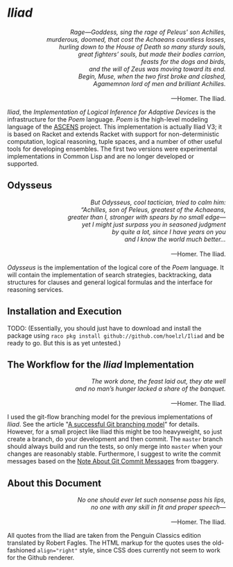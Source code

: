 *Iliad*
=======

<p align="right">
  <i>
    Rage—Goddess, sing the rage of Peleus' son Achilles,<br/>
    murderous, doomed, that cost the Achaeans countless losses,<br/>
    hurling down to the House of Death so many sturdy souls,<br/>
    great fighters’ souls, but made their bodies carrion,<br/>
    feasts for the dogs and birds,<br/>
    and the will of Zeus was moving toward its end.<br/>
    Begin, Muse, when the two first broke and clashed,<br/>
    Agamemnon lord of men and brilliant Achilles.<br/><br/>
  </i>
  —Homer. The Iliad.
</p>

*Iliad*, the *Implementation of Logical Inference for Adaptive
Devices* is the infrastructure for the *Poem* language.  *Poem* is the
high-level modeling language of the [ASCENS](http://www.ascens-ist.eu)
project.  This implementation is actually Iliad V3; it is based on
Racket and extends Racket with support for non-deterministic
computation, logical reasoning, tuple spaces, and a number of other
useful tools for developing ensembles.  The first two versions were
experimental implementations in Common Lisp and are no longer
developed or supported.

Odysseus
--------

<p align="right">
  <i>
    But Odysseus, cool tactician, tried to calm him:<br/>
    “Achilles, son of Peleus, greatest of the Achaeans,<br/>
	greater than I, stronger with spears by no small edge—<br/>
	yet I might just surpass you in seasoned judgment<br/>
	by quite a lot, since I have years on you<br/>
	and I know the world much better...<br/><br/>
  </i>
  —Homer. The Iliad.
</p>

*Odysseus* is the implementation of the logical core of the *Poem*
 language.  It will contain the implementation of search strategies,
 backtracking, data structures for clauses and general logical
 formulas and the interface for reasoning services.
 
 
Installation and Execution
--------------------------

TODO: (Essentially, you should just have to download and install the
package using `raco pkg install github://github.com/hoelzl/Iliad` and
be ready to go.  But this is as yet untested.)


The Workflow for the *Iliad* Implementation
-------------------------------------------

<p align="right">
  <i>
    The work done, the feast laid out, they ate well<br/>
    and no man’s hunger lacked a share of the banquet.<br/><br/>
  </i>
  —Homer. The Iliad.
</p>

I used the git-flow branching model for the previous implementations
of *Iliad*.  See the article
"[A successful Git branching model](http://nvie.com/posts/a-successful-git-branching-model/)"
for details.  However, for a small project like Iliad this might be
too heavyweight, so just create a branch, do your development and then
commit.  The `master` branch should always build and run the tests, so
only merge into `master` when your changes are reasonably stable.
Furthermore, I suggest to write the commit messages based on the
[Note About Git Commit Messages](http://tbaggery.com/2008/04/19/a-note-about-git-commit-messages.html)
from tbaggery.


About this Document
-------------------

<p align="right">
  <i>
    No one should ever let such nonsense pass his lips,<br/>
    no one with any skill in fit and proper speech—<br/><br/>
  </i>
  —Homer. The Iliad.
</p>


All quotes from the Iliad are taken from the Penguin Classics edition
translated by Robert Fagles.  The HTML markup for the quotes uses the
old-fashioned ```align="right"``` style, since CSS does currently not
seem to work for the Github renderer.
